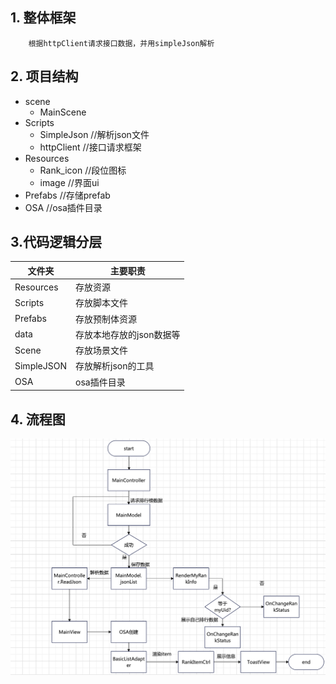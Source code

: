 ## 1. 整体框架

		根据httpClient请求接口数据，并用simpleJson解析

## 2. 项目结构

* scene
  * MainScene
* Scripts
  * SimpleJson               //解析json文件
  * httpClient                //接口请求框架
* Resources
  * Rank_icon				             //段位图标
  * image                       //界面ui
* Prefabs                            //存储prefab
* OSA                                  //osa插件目录

## 3.代码逻辑分层
| 文件夹     | 主要职责                 |
| ---------- | ------------------------ |
| Resources  | 存放资源                 |
| Scripts    | 存放脚本文件             |
| Prefabs    | 存放预制体资源           |
| data       | 存放本地存放的json数据等 |
| Scene      | 存放场景文件             |
| SimpleJSON | 存放解析json的工具       |
| OSA        | osa插件目录              |

## 4. 流程图
![](https://github.com/89trillion-wangjian/RankGameHttp/blob/master/seq.png)
